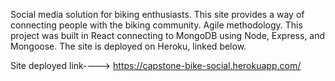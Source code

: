Social media solution for biking enthusiasts. This site provides a way of connecting people with the biking community. Agile methodology. This project was built in React connecting to MongoDB using Node, Express, and Mongoose. The site is deployed on Heroku, linked below.

Site deployed link----> https://capstone-bike-social.herokuapp.com/
